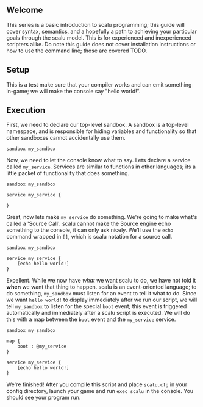 ## Welcome
This series is a basic introduction to scalu programming; this guide will cover syntax, semantics, and a hopefully a path to achieving your particular goals through the scalu model. This is for experienced and inexperienced scripters alike. Do note this guide does not cover installation instructions or how to use the command line; those are covered TODO.

## Setup
This is a test make sure that your compiler works and can emit something in-game; we will make the console say "hello world!".

## Execution

First, we need to declare our top-level sandbox. A sandbox is a top-level namespace, and is responsible for hiding variables and functionality so that other sandboxes cannot accidentally use them.

`sandbox my_sandbox`

Now, we need to let the console know what to say. Lets declare a service called `my_service`. Services are similar to functions in other languages; its a little packet of functionality that does something.

```
sandbox my_sandbox

service my_service {

}
```

Great, now lets make `my_service` do something. We're going to make what's called a 'Source Call'. scalu cannot make the Source engine echo something to the console, it can only ask nicely. We'll use the `echo` command wrapped in `[]`, which is scalu notation for a source call.

```
sandbox my_sandbox

service my_service {
	[echo hello world!]
}
```
Excellent. While we now have _what_ we want scalu to do, we have not told it __when__ we want that thing to happen. scalu is an event-oriented language; to do something, `my_sandbox` must listen for an event to tell it what to do. Since we want `hello world!` to display immediately after we run our script, we will tell `my_sandbox` to listen for the special `boot` event; this event is triggered automatically and immediately after a scalu script is executed. We will do this with a map between the `boot` event and the `my_service` service.

```
sandbox my_sandbox

map {
	boot : @my_service
}

service my_service {
	[echo hello world!]
}
```

We're finished! After you compile this script and place `scalu.cfg` in your config directory, launch your game and run `exec scalu` in the console. You should see your program run.

